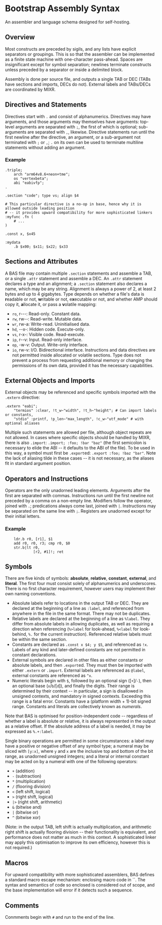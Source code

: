 # Bootstrap Assembly Syntax
An assembler and language schema designed for self-hosting.

## Overview
Most constructs are preceded by sigils, and any lists have explicit separators or groupings. This is so that the assembler can be implemented as a finite state machine with one-character pass-ahead. Spaces are insignificant except for symbol separation; newlines terminate constructs unless preceded by a separator or inside a delimited block.

Assembly is done per source file, and outputs a single TAB or DEC (TABs have sections and imports, DECs do not). External labels and TABs/DECs are coordinated by MIXR.

## Directives and Statements
Directives start with `.` and consist of alphanumerics. Directives may have arguments, and those arguments may themselves have arguments: top-level arguments are separated with `;`, the first of which is optional; sub-arguments are separated with `,`, likewise. Directive statements run until the first newline after the directive, an argument, or a sub-argument not terminated with `;` or `,`; `.` on its own can be used to terminate multiline statements without adding an argument.

### Example
```
.triple;
    arch "arm64v8.6+neon+tme";
    os "vertexbeta";
    abi "eabivfp";
.

.section "code"; type vs; align $4

# This particular directive is a no-op in base, hence why it is allowed outside leading position
# -- it provides upward compatibility for more sophisticated linkers
:myfunc .fn (
    # ...
)

.const x, $x45

:mydata
    .b $x00; $x11; $x22; $x33
```

## Sections and Attributes
A BAS file may contain multiple `.section` statements and assemble a TAB, or a single `.attr` statement and assemble a DEC. An `.attr` statement declares a type and an alignment; a `.section` statement also declares a name, which may be any string. Alignment is always a power of 2, at least 2 bytes and up to 4 gigabytes. Type depends on whether a file's data is **r**eadable or not, **w**ritable or not, e**x**ecutable or not, and whether AMP should copy it, **a**llocate it, or pass a **v**olatile mapping:
* `ro`, r---: Read-only. Constant data.
* `rw`, rw--: Read-write. Mutable data.
* `wr`, rw-a: Write-read. Uninitialised data.
* `hd`, --x-: Hidden code. Execute-only.
* `vs`, r-x-: Visible code. Read-execute.
* `ip`, r--v: Input. Read-only interface.
* `op`, -w-v: Output. Write-only interface.
* `io`, rw-v: I/O. Bidirectional interface.
Instructions and data directives are not permitted inside allocated or volatile sections. Type does not prevent a process from requesting additional memory or changing the permissions of its own data, provided it has the necessary capabilities.

## External Objects and Imports
External objects may be referenced and specific symbols imported with the `.extern` directive:
```
.extern "eabi";
    "termios" :clear, !t_w~"width", !t_h~"height"; # Can import labels or constants,
    "stdio" :printf, !p_len~"max_length", !c_w~"utf_mode" # with optional aliases
```
Multiple such statements are allowed per file, although object repeats are not allowed. In cases where specific objects should be handled by MIXR, there is also `.import`: `.import; :foo; !bar "baz"` (the first semicolon is necessary to elide the ABI -- it defaults to the ABI of the file). To be used in this way, a symbol must first be `.export`ed: `.export :foo; !baz "bar"`. Note the lack of aliasing tilde in these cases -- it is not necessary, as the aliases fit in standard argument position.

## Operators and Instructions
Operators are the only unadorned leading elements. Arguments after the first are separated with commas. Instructions run until the first newline not preceded by a comma on a non-empty line. Modifiers follow the operator, joined with `.`; predications always come last, joined with `|`. Instructions may be separated on the same line with `;`. Registers are unadorned except for their initial letters.

### Example
```
    ldr.b r0, [r1], $1
    add r0, r0, r3; cmp r0, $0
    str.b|lt r0,
             [r2, #1]!; ret
```

## Symbols
There are five kinds of symbols: **absolute**, **relative**, **constant**, **external**, and **literal**. The first four must consist solely of alphanumerics and underscores. There is no first character requirement, however users may implement their own naming conventions.
* Absolute labels refer to locations in the output TAB or DEC. They are declared at the beginning of a line as `:label`, and referenced from anywhere in the file in the same format. There may not be duplicates.
* Relative labels are declared at the beginning of a line as `%label`. They differ from absolute labels in allowing duplicates, as well as requiring a direction when referencing (`%>label` for look-ahead, `%<label` for look-behind, `%.` for the current instruction). Referenced relative labels must be within the same section.
* Constants are declared as `.const x $4; y $5`, and referenced as `!x`. Labels of any kind and later-defined constants are not permitted in constant declarations.
* External symbols are declared in other files as either constants or absolute labels, and then `.export`ed. They must then be imported with either `.extern` or `.import`. External labels are referenced as `@label`, external constants are referenced as `^x`.
* Numeric literals begin with `$`, followed by an optional sign ([`+`]/`-`), then an optional base (`x`/`b`/[`d`]), and finally the digits. Their range is determined by their context -- in particular, a sign is disallowed in unsigned contexts, and mandatory in signed contexts. Exceeding this range is a fatal error. Constants have a (platform width + 1)-bit signed range.
Constants and literals are collectively known as *numerals*.

Note that BAS is optimised for position-independent code -- regardless of whether a label is absolute or relative, it is always represented in the output as a relative offset. If the absolute address of a label is needed, it may be expressed as `%.+:label`.

Single binary operations are permitted in some circumstances: a label may have a positive or negative offset of any symbol type; a numeral may be sliced with `[y:x]`, where `y` and `x` are the inclusive top and bottom of the bit range, as unadorned unsigned integers; and a literal or internal constant may be acted on by a numeral with one of the following operators:
* `+` (addition)
* `-` (subtraction)
* `*` (multiplication)
* `/` (flooring division)
* `<` (left shift, logical)
* `>` (right shift, logical)
* `|>` (right shift, arithmetic)
* `&` (bitwise and)
* `|` (bitwise or)
* `^` (bitwise xor)

(Note: in the output TAB, left shift is actually multiplication, and arithmetic right shift is actually flooring division -- their functionality is equivalent, and performance does not matter as much in this context. A sophisticated linker may apply this optimisation to improve its own efficiency, however this is not required.)

## Macros
For upward compatibility with more sophisticated assemblers, BAS defines a standard macro escape mechanism: enclosing macro code in ``. The syntax and semantics of code so enclosed is considered out of scope, and the base implementation will error if it detects such a sequence.

## Comments
Conmments begin with `#` and run to the end of the line.
